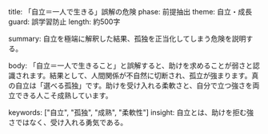 title: 「自立＝一人で生きる」誤解の危険
phase: 前提抽出
theme: 自立・成長
guard: 誤学習防止
length: 約500字

summary:
自立を極端に解釈した結果、孤独を正当化してしまう危険を説明する。

body:
「自立＝一人で生きること」と誤解すると、助けを求めることが弱さと認識されます。結果として、人間関係が不自然に切断され、孤立が強まります。真の自立は「選べる孤独」です。助けを受け入れる柔軟さと、自分で立つ強さを両立できる人こそ成熟しています。

keywords: ["自立", "孤独", "成熟", "柔軟性"]
insight:
自立とは、助けを拒む強さではなく、受け入れる勇気である。
